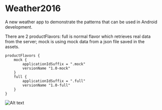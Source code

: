# Weather2016
A new weather app to demonstrate the patterns that can be used in Android development.

There are 2 productFlavors: full is normal flavor which retrieves real data from the server; mock is using mock data from a json file saved in the assets.




    productFlavors {
        mock {
            applicationIdSuffix = ".mock"
            versionName "1.0-mock"
        }
        full {
            applicationIdSuffix = ".full"
            versionName "1.0-full"
        }
    }





![Alt text](https://docs.google.com/uc?export=download&id=0BwmSBnU6HzgSTzdSQ2RpVG5Jalk "Optional title")
